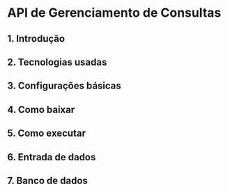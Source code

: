 # API de Gerenciamento de Consultas

## 1. Introdução

## 2. Tecnologias usadas

## 3. Configurações básicas

## 4. Como baixar

## 5. Como executar

## 6. Entrada de dados

## 7. Banco de dados
